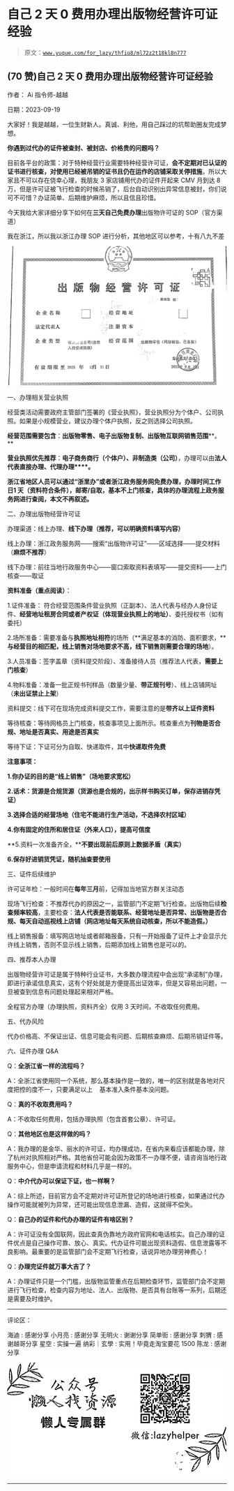 # 自己 2 天 0 费用办理出版物经营许可证经验

> 原文：[`www.yuque.com/for_lazy/thfiu8/ml72z2t18kl8n777`](https://www.yuque.com/for_lazy/thfiu8/ml72z2t18kl8n777)

## (70 赞)自己 2 天 0 费用办理出版物经营许可证经验

作者： Ai 指令师-越越

日期：2023-09-19

大家好！我是越越，一位生财新人。真诚、利他，用自己踩过的坑帮助圈友完成梦想。

**你遇到过代办的证件被查封、被封店、价格贵的问题吗？**

目前各平台的政策：对于特种经营行业需要特种经营许可证，**会不定期对已认证的证书进行核查，对使用已经被吊销的证书且仍在运作的店铺采取关停措施**，所以大家且不可以存在侥幸心理，我朋友 3 家店铺用代办的证件开起来 CMV 月到达 8 万，但是许可证被飞行检查的时候吊销了，后台自动识别出异常信息被封，你们说可不可惜？办证简单、后期维护麻烦，所以且信且珍惜。

今天我给大家详细分享下如何在**三天自己免费办理**出版物许可证的 SOP（官方渠道）

我在浙江，所以我以浙江办理 SOP 进行分析，其他地区可以参考，十有八九不差

![](img/a62a9b13d2e6c70e183dcc775c8bdeaa.png)

一、办理相关营业执照

经营类活动需要政府主管部门签署的《营业执照》，营业执照分为个体户、公司执照。如果是小规模营业，建议办理个体户执照，反之则选择公司执照。

**经营范围需要包含**：**出版物零售、电子出版物复制、出版物互联网销售范围****。**

**营业执照优先推荐**：**电子商务商行（个体户）、非制造类（公司）**，办理可以由**法人代表直接办理、代理办理****。**

**浙江省地区人员可以通过“浙里办”或者浙江政务服务网****免费****办理，办理时间工作日****1 天****（资料符合条件），邮寄/自取，基本不上门核查，具体的办理流程上政务服务网进行查阅，本文不再叙述。**

二、办理出版物经营许可证

办理渠道：线上办理、**线下办理（推荐，可以明确资料填写内容）**

线上办理：浙江政务服务网——搜索“出版物许可证”——区域选择——提交材料（**麻烦不推荐**）

线下办理：前往当地行政服务中心——窗口索取资料表填写——提交资料——上门核查——取证

**资料准备（****重点阅读****）**：

1.证件准备： 符合经营范围条件营业执照（正副本）、法人代表与经办人身份证件、**经营地址租房合同或者产权证（体现营业执照上的地址）**、委托授权书（如有委托）

2.场所准备：需要准备与**执照地址相符**的场所（**满足基本的消防、面积要求，****与经营目的相匹配，线上销售对场地要求不高，线下销售则需要合理的场地**）。

3.人员准备：签字盖章（资料提交阶段）、准备接待人员（推荐法人代表，**需要上门核查**）

4.物料准备：准备一批正规书刊样品（数量少量、**带正规刊号**）、线上店铺网址（**未出证禁止上架**）

资料提交：线下可在现场完成资料提交工作，需要注意的是**带齐以上证件资料**

等待核查：等待网格员上门核查，核查事项见上面所示。核查重点为**刊物是否合规、地址是否真实、用途是否真实**

等待下证：下证可分为自取、快递取件，其中**快递取件免费**

**注意事项：**

**1.你办证的目的是“线上销售”（****场地要求宽松****）**

**2.话术：货源是合规货源（****货源也是合规的，出示样书购买订单，保存进销存凭证****）**

**3.选择合适的经营场地（****住宅不能进行生产活动，不选择农村区域****）**

**4.你有固定的住所和居住证（外来人口），提高可信度**

**5.资料一次准备齐全，****不要出现前后原则上数据矛盾（真实）**

**6.****保存好进销货凭证****，随机抽查要使用**

三、证件后续维护

许可证年检：一般时间在**每年三月**前，记得加当地官方群关注动态

现场飞行检查：不推荐代办的原因之一，监管部门不定期飞行检查。出版物后续**检查频率较高**，主要检查：**法人代表是否能联系、经营地址是否异常、出版物是否合规、每天自动巡视线上店铺（****网店地址每天系统自动核查，所以不能造假。****）**

线上销售报备：填写网店地址或者邮箱报备，只有一开始报备了证件上才会显示允许线上销售，否则不显示线上销售，后期添加线上销售也是可以的。

四、推荐本人办理

出版物经营许可证是属于特种行业证书，大多数办理流程中会出现“承诺制”办理，即进行承诺信息真实，这有个好处就是方便提高出证效率，但是又容易出问题，一旦被查到信息有问题处理起来相对严格。

全程官方办理（办理执照，资料齐全）仅用 3 天时间，不收取任何费用。

五、代办风险

代办价格高、不保证出证、信息可能会有问题、后期核查麻烦、后期吊销证件等。

六、证件办理 Q&A

Q：**全浙江省一样的流程吗？**

A：全浙江省使用同一个系统，那么基本操作是一致的，唯一的区别就是各地对尺度把控的度不一，只要满足以上    基本准入条件基本没问题。

Q：**真的不收取费用吗？**

A：不收取任何费用，包括办理执照（包含首套公章）、许可证。

Q：**其他地区也是这样做的吗？**

A：我办理的是金华、丽水的许可证，均办理成功，在省内来看应该都能办理，除了杭州对执照相对严格。其他省份可能会因为政策不一办理不便，请咨询当地行政服务中心，但是申请流程和材料几乎是一样的。

Q：**中介代办可以保证下证，也一样啊？**

A：综上所述，目前官方会不定期对许可证所登记的场地进行核查，如果通过代办操作可能就被列为异常，还可能出现信息泄漏、造假，这就得不偿失。

Q：**自己办的证件和代办办理的证件有啥区别？**

A：许可证没有全国联网，因此查真伪靠地方政府官网和电话核实。自己办理的证件优点是自己操作可靠、放心、真实。代办证件可能出现资料造假、信息泄露等不良影响。最重要的是监管部门会不定期飞行检查，话说异地办理劳神费心！

Q：**办理完证件就万事大吉了？**

A：办理证件只是一个门槛，出版物监管重点在后期检查环节，监管部门会不定期进行飞行检查，检查内容为地址、法人、出版物、是否具有台账等一系列，后期还是需要及时维护。

* * *

评论区：

海迪 : 感谢分享
小月亮 : 感谢分享
无明火 : 谢谢分享
简单街 : 感谢分享
刺猬 : 感谢越哥分享
星空 : 实操一遍
纳彩｜玄學 : 实用！毕竟走淘宝要花 1500
陈龙 : 感谢分享

![](img/1c37d505930596d12a88ab23e11aa07a.png)

* * *